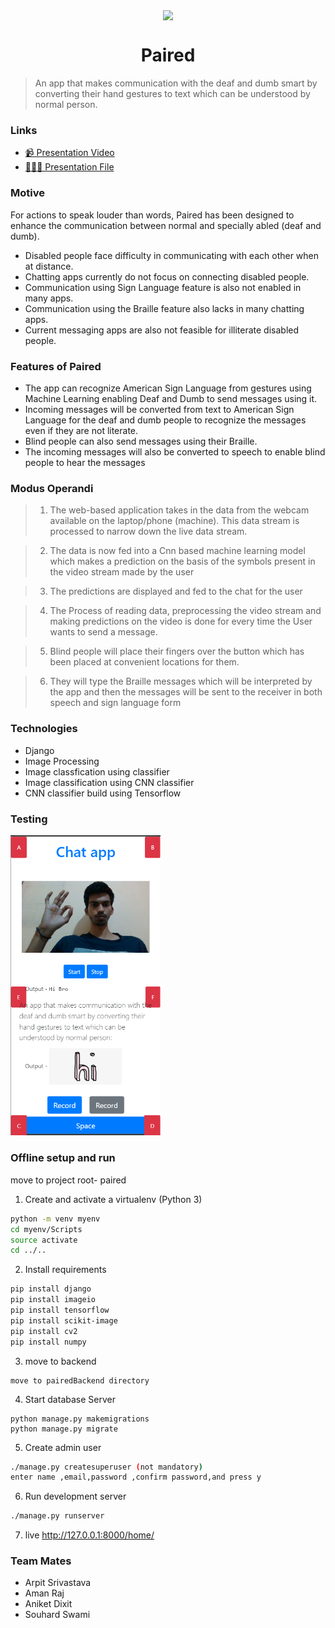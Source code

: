 <p align="center"><img src="https://image.flaticon.com/icons/svg/2036/2036962.svg" align="center" width="175"></p>
<h1 align="center">Paired</h1>

> An app that makes communication with the deaf and dumb smart by converting their hand gestures to text which can be understood by normal person.

### Links
- [📹  Presentation Video](https://www.youtube.com/watch?v=0o3-icYknb4)
- [👨🏻‍💼 Presentation File](./Paired.pdf)


### Motive

For actions to speak louder than words, Paired has been designed to enhance the communication between normal and specially abled (deaf and dumb).

- Disabled people face difficulty in
communicating with each other when at
distance.
- Chatting apps currently do not focus on
connecting disabled people.
- Communication using Sign Language
feature is also not enabled in many apps.
-  Communication using the Braille feature also
lacks in many chatting apps.
-  Current messaging apps are also not feasible
for illiterate disabled people.

### Features of Paired

- The app can recognize American Sign
Language from gestures using Machine
Learning enabling Deaf and Dumb to
send messages using it.
-  Incoming messages will be converted
from text to American Sign Language
for the deaf and dumb people to
recognize the messages even if they are
not literate.
-  Blind people can also send messages
using their Braille.
-  The incoming messages will also be
converted to speech to enable blind
people to hear the messages

### Modus Operandi

> 1. The web-based application takes in the data from
the webcam available on the laptop/phone
(machine). This data stream is processed to narrow
down the live data stream.

> 2. The data is now fed into a Cnn based machine
learning model which makes a prediction on the basis
of the symbols present in the video stream made by
the user

> 3. The predictions are displayed and fed to the chat for
the user

> 4. The Process of reading data, preprocessing the video
stream and making predictions on the video is done
for every time the User wants to send a message.

> 5. Blind people will place their fingers over the
button which has been placed at convenient
locations for them.

> 6. They will type the Braille messages which will be
interpreted by the app and then the messages will
be sent to the receiver in both speech and sign
language form


### Technologies

- Django
- Image Processing
- Image classfication using classifier
- Image classification using CNN classifier
- CNN classifier build using Tensorflow

### Testing

<img src="sample.png" width="240">


### Offline setup and run

move to project root-  paired


1. Create and activate a virtualenv (Python 3)
```bash
python -m venv myenv
cd myenv/Scripts
source activate
cd ../..
```
2. Install requirements
```bash
pip install django
pip install imageio
pip install tensorflow
pip install scikit-image
pip install cv2
pip install numpy
```
3. move to backend
```
move to pairedBackend directory

```
4. Start database Server
```
python manage.py makemigrations
python manage.py migrate

```


5. Create admin user
```bash
./manage.py createsuperuser (not mandatory)
enter name ,email,password ,confirm password,and press y
```

6. Run development server
```bash
./manage.py runserver
```

7. live
http://127.0.0.1:8000/home/

### Team Mates

- Arpit Srivastava
- Aman Raj 
- Aniket Dixit
- Souhard Swami


